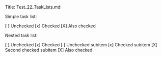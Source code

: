 ﻿Title: Test_22_TaskLists.md

Simple task list:

[ ] Unchecked
[x] Checked
[X] Also checked

Nested task list:

[ ] Unchecked
[x] Checked
	[ ] Unchecked subitem
	[x] Checked subitem
	[X] Second checked subitem
[X] Also checked
